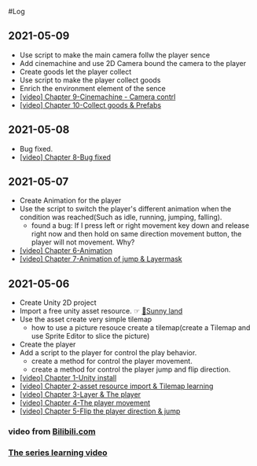 #Log

## 2021-05-09

- Use script to make the main camera follw the player sence
- Add cinemachine and use 2D Camera bound the camera to the player
- Create goods let the player collect
- Use script to make the player collect goods
- Enrich the environment element of the sence
- [[video] Chapter 9-Cinemachine - Camera contrl](https://www.bilibili.com/video/BV1r4411d7Zv)
- [[video] Chapter 10-Collect goods & Prefabs](https://www.bilibili.com/video/BV1Q441197nf)

## 2021-05-08

- Bug fixed.
- [[video] Chapter 8-Bug fixed](https://www.bilibili.com/video/BV194411o7WG)

## 2021-05-07

- Create Animation for the player
- Use the script to switch the player's different animation when the condition was reached(Such as idle, running, jumping, falling).
  + found a bug: If I press left or right movement key down and release right now and then hold on same direction movement button, the player will not movement. Why?
- [[video] Chapter 6-Animation](https://www.bilibili.com/video/BV1d4411d79u)
- [[video] Chapter 7-Animation of jump & Layermask](https://www.bilibili.com/video/BV1z4411o7W4)


## 2021-05-06

- Create Unity 2D project
- Import a free unity asset resource. ☞ [🔗Sunny land](https://assetstore.unity.com/packages/2d/characters/sunny-land-103349)
- Use the asset create very simple tilemap
  + how to use a picture resouce create a tilemap(create a Tilemap and use Sprite Editor to slice the picture)
- Create the player
- Add a script to the player for control the play behavior.
  + create a method for control the player movement.
  + create a method for control the player jump and flip direction.
- [[video] Chapter 1-Unity install](https://www.bilibili.com/video/BV1W4411Z7UC)
- [[video] Chapter 2-asset resource import & Tilemap learning](https://www.bilibili.com/video/BV1W4411Z7xs)
- [[video] Chapter 3-Layer & The player](https://www.bilibili.com/video/BV1r4411Z7dD)
- [[video] Chapter 4-The player movement](https://www.bilibili.com/video/BV1f4411Z7oL)
- [[video] Chapter 5-Flip the player direction & jump](https://www.bilibili.com/video/BV154411f7Pa)



### video from [Bilibili.com](https://www.bilibili.com/)

### [The series learning video](https://space.bilibili.com/370283072/channel/detail?cid=85776&ctype=0)